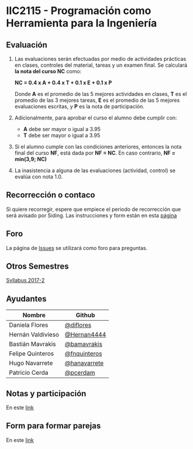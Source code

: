 ﻿
# IIC2115 - Programación como Herramienta para la Ingeniería


## Evaluación

1. Las evaluaciones serán efectuadas por medio de actividades prácticas en clases, 
controles del material, tareas y un examen final. Se calculará **la nota del curso NC** como:

    **NC = 0.4 x A + 0.4 x T + 0.1 x E + 0.1 x P**

    Donde **A** es el promedio de las 5 mejores actividades en clases, **T** es el promedio de las 3 mejores tareas, **E** es el promedio de las 5 mejores evaluaciones escritas, y **P** es la nota de participación.

1.  Adicionalmente, para aprobar el curso el alumno debe cumplir con:
    - **A** debe ser mayor o igual a 3.95
    - **T** debe ser mayor o igual a 3.95
1. Si el alumno cumple con las condiciones anteriores, entonces la nota final del curso **NF**, está dada por **NF = NC**. En caso contrario, **NF = min(3,9; NC)**
1. La inasistencia a alguna de las evaluaciones (actividad, control) se evalúa con nota 1.0.

## Recorrección o contaco

Si quiere recorregir, espere que empiece el periodo de recorrección que será avisado por Siding. Las instrucciones y form están en esta  [página](https://github.com/IIC2115/Syllabus/issues/83)

## Foro

La página de [Issues](../../issues) se utilizará como foro para preguntas.

## Otros Semestres

[Syllabus 2017-2](https://github.com/IIC2115/Syllabus-2017-2)

## Ayudantes

| Nombre | Github |
| ------ | ------ |
| Daniela Flores| [@diflores](https://github.com/diflores) |
| Hernán Valdivieso| [@Hernan4444](https://github.com/Hernan4444) |
| Bastián Mavrakis| [@bamavrakis](https://github.com/bamavrakis) |
| Felipe Quinteros| [@fnquinteros](https://github.com/fnquinteros) |
| Hugo Navarrete | [@hanavarrete](https://github.com/hanavarrete) |
| Patricio Cerda | [@pcerdam](https://github.com/pcerdam) |


## Notas y participación
 
En este [link](https://docs.google.com/spreadsheets/d/1Z1EQCQGqZrWuLlf0n7_WO9amlnxRwg3VsBpsjELwlCc/edit?usp=sharing)
<!---
## Comentario de evaluaciones.

En este [link](https://goo.gl/forms/SovGD3zC8uoanxqz1)
--->

## Form para formar parejas

En este [link](https://goo.gl/forms/15sUBoDroNIr9mfl1)
